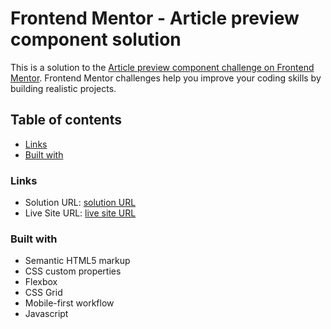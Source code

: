 # Frontend Mentor - Article preview component solution

This is a solution to the [Article preview component challenge on Frontend Mentor](https://www.frontendmentor.io/challenges/article-preview-component-dYBN_pYFT). Frontend Mentor challenges help you improve your coding skills by building realistic projects. 

## Table of contents
  - [Links](#links)
  - [Built with](#built-with)

### Links

- Solution URL: [solution URL](https://github.com/i-am-riya/article-preview-component-master)
- Live Site URL: [live site URL](https://i-am-riya.github.io/article-preview-component-master/)


### Built with

- Semantic HTML5 markup
- CSS custom properties
- Flexbox
- CSS Grid
- Mobile-first workflow
- Javascript



